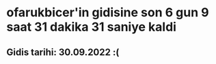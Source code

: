 # ofarukbicer'in gidisine son 6 gun 9 saat 31 dakika 31 saniye kaldi

## Gidis tarihi: 30.09.2022 :(